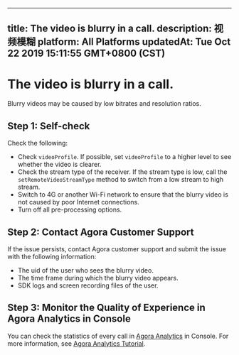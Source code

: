 
---
title: The video is blurry in a call.
description: 视频模糊
platform: All Platforms
updatedAt: Tue Oct 22 2019 15:11:55 GMT+0800 (CST)
---
# The video is blurry in a call.
Blurry videos may be caused by low bitrates and resolution ratios. 

## Step 1: Self-check

Check the following:

* Check `videoProfile`. If possible, set `videoProfile` to a higher level to see whether the video is clearer.
* Check the stream type of the receiver. If the stream type is low, call the `setRemoteVideoStreamType` method to switch from a low stream to high stream.
* Switch to 4G or another Wi-Fi network to ensure that the blurry video is not caused by poor Internet connections.
* Turn off all pre-processing options.

## Step 2: Contact Agora Customer Support

If the issue persists, contact Agora customer support and submit the issue with the following information:
* The uid of the user who sees the blurry video.
* The time frame during which the blurry video appears.
* SDK logs and screen recording files of the user.

## Step 3: Monitor the Quality of Experience in Agora Analytics in Console

You can check the statistics of every call in [Agora Analytics](https://dashboard.agora.io/analytics/call/search) in Console. For more information, see [Agora Analytics Tutorial](https://dashboard.agora.io/analytics/call/tutorial?_ga=2.197716463.1125435494.1542623251-764614247.1539586349).
